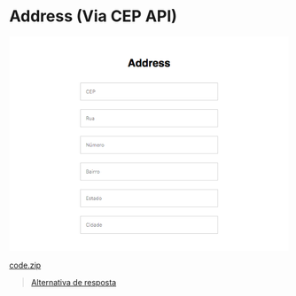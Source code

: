 # Address (Via CEP API)

![](assets/layout.png)

[code.zip](code.zip)

> [Alternativa de resposta](code-response/)
